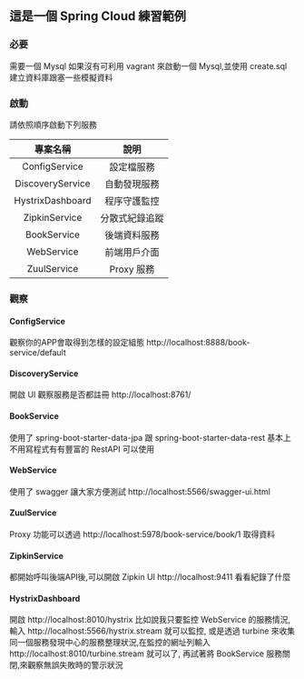 ## 這是一個 Spring Cloud 練習範例

### 必要

需要一個 Mysql 如果沒有可利用 vagrant 來啟動一個 Mysql,並使用 create.sql 建立資料庫跟塞一些模擬資料

### 啟動

請依照順序啟動下列服務

| 專案名稱 | 說明 |
| :-----------: | :-----------: |
| ConfigService |  設定檔服務 |
| DiscoveryService |  自動發現服務 |
| HystrixDashboard |  程序守護監控 |
| ZipkinService |  分散式紀錄追蹤 |
| BookService |  後端資料服務 |
| WebService |  前端用戶介面 |
| ZuulService |  Proxy 服務 |

### 觀察

#### ConfigService
觀察你的APP會取得到怎樣的設定組態
http://localhost:8888/book-service/default

#### DiscoveryService
開啟 UI 觀察服務是否都註冊
http://localhost:8761/

#### BookService
使用了 spring-boot-starter-data-jpa 跟 spring-boot-starter-data-rest 基本上不用寫程式有有豐富的 RestAPI 可以使用

#### WebService
使用了 swagger 讓大家方便測試
http://localhost:5566/swagger-ui.html

#### ZuulService
Proxy 功能可以透過 http://localhost:5978/book-service/book/1 取得資料

#### ZipkinService
都開始呼叫後端API後,可以開啟 Zipkin UI http://localhost:9411 看看紀錄了什麼

#### HystrixDashboard
開啟 http://localhost:8010/hystrix 比如說我只要監控 WebService 的服務情況,輸入 http://localhost:5566/hystrix.stream 就可以監控,
或是透過 turbine 來收集同一個服務發現中心的服務整理狀況,在監控的網址列輸入 http://localhost:8010/turbine.stream 就可以了,
再試著將 BookService 服務關閉,來觀察無誤失敗時的警示狀況
